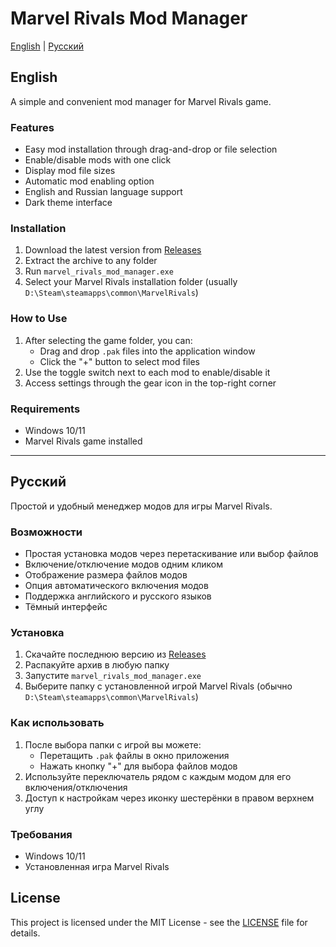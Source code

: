 # Marvel Rivals Mod Manager

[English](#english) | [Русский](#русский)

## English

A simple and convenient mod manager for Marvel Rivals game.

### Features
- Easy mod installation through drag-and-drop or file selection
- Enable/disable mods with one click
- Display mod file sizes
- Automatic mod enabling option
- English and Russian language support
- Dark theme interface

### Installation
1. Download the latest version from [Releases](https://github.com/MjKey/Mods-Manager-MR/releases/download/1.0/marvel_rivals_mod_manager.zip)
2. Extract the archive to any folder
3. Run `marvel_rivals_mod_manager.exe`
4. Select your Marvel Rivals installation folder (usually `D:\Steam\steamapps\common\MarvelRivals`)

### How to Use
1. After selecting the game folder, you can:
   - Drag and drop `.pak` files into the application window
   - Click the "+" button to select mod files
2. Use the toggle switch next to each mod to enable/disable it
3. Access settings through the gear icon in the top-right corner

### Requirements
- Windows 10/11
- Marvel Rivals game installed

---

## Русский

Простой и удобный менеджер модов для игры Marvel Rivals.

### Возможности
- Простая установка модов через перетаскивание или выбор файлов
- Включение/отключение модов одним кликом
- Отображение размера файлов модов
- Опция автоматического включения модов
- Поддержка английского и русского языков
- Тёмный интерфейс

### Установка
1. Скачайте последнюю версию из [Releases](https://github.com/MjKey/Mods-Manager-MR/releases/download/1.0/marvel_rivals_mod_manager.zip)
2. Распакуйте архив в любую папку
3. Запустите `marvel_rivals_mod_manager.exe`
4. Выберите папку с установленной игрой Marvel Rivals (обычно `D:\Steam\steamapps\common\MarvelRivals`)

### Как использовать
1. После выбора папки с игрой вы можете:
   - Перетащить `.pak` файлы в окно приложения
   - Нажать кнопку "+" для выбора файлов модов
2. Используйте переключатель рядом с каждым модом для его включения/отключения
3. Доступ к настройкам через иконку шестерёнки в правом верхнем углу

### Требования
- Windows 10/11
- Установленная игра Marvel Rivals

## License

This project is licensed under the MIT License - see the [LICENSE](LICENSE) file for details.
